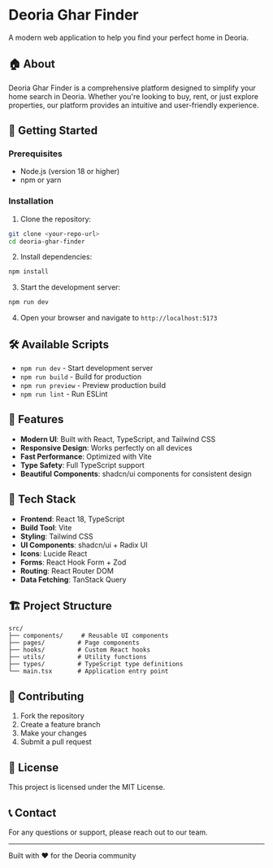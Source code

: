 # Deoria Ghar Finder

A modern web application to help you find your perfect home in Deoria.

## 🏠 About

Deoria Ghar Finder is a comprehensive platform designed to simplify your home search in Deoria. Whether you're looking to buy, rent, or just explore properties, our platform provides an intuitive and user-friendly experience.

## 🚀 Getting Started

### Prerequisites

- Node.js (version 18 or higher)
- npm or yarn

### Installation

1. Clone the repository:
```bash
git clone <your-repo-url>
cd deoria-ghar-finder
```

2. Install dependencies:
```bash
npm install
```

3. Start the development server:
```bash
npm run dev
```

4. Open your browser and navigate to `http://localhost:5173`

## 🛠️ Available Scripts

- `npm run dev` - Start development server
- `npm run build` - Build for production
- `npm run preview` - Preview production build
- `npm run lint` - Run ESLint

## 🎨 Features

- **Modern UI**: Built with React, TypeScript, and Tailwind CSS
- **Responsive Design**: Works perfectly on all devices
- **Fast Performance**: Optimized with Vite
- **Type Safety**: Full TypeScript support
- **Beautiful Components**: shadcn/ui components for consistent design

## 📱 Tech Stack

- **Frontend**: React 18, TypeScript
- **Build Tool**: Vite
- **Styling**: Tailwind CSS
- **UI Components**: shadcn/ui + Radix UI
- **Icons**: Lucide React
- **Forms**: React Hook Form + Zod
- **Routing**: React Router DOM
- **Data Fetching**: TanStack Query

## 🏗️ Project Structure

```
src/
├── components/     # Reusable UI components
├── pages/         # Page components
├── hooks/         # Custom React hooks
├── utils/         # Utility functions
├── types/         # TypeScript type definitions
└── main.tsx       # Application entry point
```

## 🤝 Contributing

1. Fork the repository
2. Create a feature branch
3. Make your changes
4. Submit a pull request

## 📄 License

This project is licensed under the MIT License.

## 📞 Contact

For any questions or support, please reach out to our team.

---

Built with ❤️ for the Deoria community
